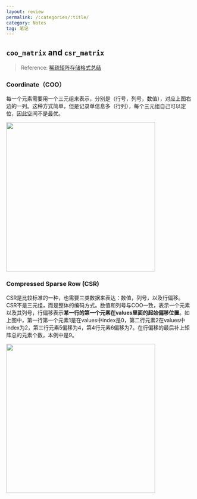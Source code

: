 ```yaml
---
layout: review
permalink: /:categories/:title/
category: Notes
tag: 笔记
---
```


## `coo_matrix` and `csr_matrix`

> Reference: [稀疏矩阵存储格式总结](https://www.cnblogs.com/xbinworld/p/4273506.html)

### Coordinate（COO）

每一个元素需要用一个三元组来表示，分别是（行号，列号，数值），对应上图右边的一列。这种方式简单，但是记录单信息多（行列），每个三元组自己可以定位，因此空间不是最优。

<img src='https://images0.cnblogs.com/blog/354318/201502/042300488598079.png' width=400/>





### Compressed Sparse Row (CSR)

CSR是比较标准的一种，也需要三类数据来表达：数值，列号，以及行偏移。CSR不是三元组，而是整体的编码方式。数值和列号与COO一致，表示一个元素以及其列号，行偏移表示**某一行的第一个元素在values里面的起始偏移位置**。如上图中，第一行第一个元素1是在values中index是0，第二行元素2在values中index为2，第三行元素5偏移为4，第4行元素6偏移为7。在行偏移的最后补上矩阵总的元素个数，本例中是9。

<img src='https://images0.cnblogs.com/blog/354318/201502/042300502345067.png' width=400px/>


